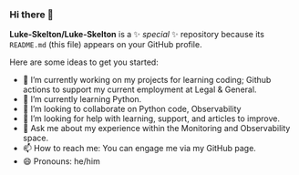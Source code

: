 ### Hi there 👋

**Luke-Skelton/Luke-Skelton** is a ✨ _special_ ✨ repository because its `README.md` (this file) appears on your GitHub profile.

Here are some ideas to get you started:

- 🔭 I’m currently working on my projects for learning coding; Github actions to support my current employment at Legal & General.
- 🌱 I’m currently learning Python.
- 👯 I’m looking to collaborate on Python code, Observability
- 🤔 I’m looking for help with learning, support, and articles to improve.
- 💬 Ask me about my experience within the Monitoring and Observability space.
- 📫 How to reach me: You can engage me via my GitHub page. 
- 😄 Pronouns: he/him
